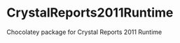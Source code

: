 CrystalReports2011Runtime
=============================

Chocolatey package for Crystal Reports 2011 Runtime
